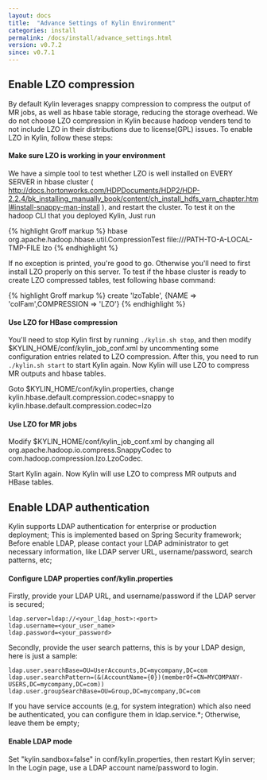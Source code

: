 ```yaml
---
layout: docs
title:  "Advance Settings of Kylin Environment"
categories: install
permalink: /docs/install/advance_settings.html
version: v0.7.2
since: v0.7.1
---
```


## Enable LZO compression

By default Kylin leverages snappy compression to compress the output of MR jobs, as well as hbase table storage, reducing the storage overhead. We do not choose LZO compression in Kylin because hadoop venders tend to not include LZO in their distributions due to license(GPL) issues. To enable LZO in Kylin, follow these steps:

#### Make sure LZO is working in your environment

We have a simple tool to test whether LZO is well installed on EVERY SERVER in hbase cluster ( http://docs.hortonworks.com/HDPDocuments/HDP2/HDP-2.2.4/bk_installing_manually_book/content/ch_install_hdfs_yarn_chapter.html#install-snappy-man-install ), and restart the cluster.
To test it on the hadoop CLI that you deployed Kylin, Just run

{% highlight Groff markup %}
hbase org.apache.hadoop.hbase.util.CompressionTest file:///PATH-TO-A-LOCAL-TMP-FILE lzo
{% endhighlight %}

If no exception is printed, you're good to go. Otherwise you'll need to first install LZO properly on this server.
To test if the hbase cluster is ready to create LZO compressed tables, test following hbase command:

{% highlight Groff markup %}
create 'lzoTable', {NAME => 'colFam',COMPRESSION => 'LZO'}
{% endhighlight %}

#### Use LZO for HBase compression

You'll need to stop Kylin first by running `./kylin.sh stop`, and then modify $KYLIN_HOME/conf/kylin_job_conf.xml by uncommenting some configuration entries related to LZO compression. 
After this, you need to run `./kylin.sh start` to start Kylin again. Now Kylin will use LZO to compress MR outputs and hbase tables.

Goto $KYLIN_HOME/conf/kylin.properties, change kylin.hbase.default.compression.codec=snappy to kylin.hbase.default.compression.codec=lzo

#### Use LZO for MR jobs

Modify $KYLIN_HOME/conf/kylin_job_conf.xml by changing all org.apache.hadoop.io.compress.SnappyCodec to com.hadoop.compression.lzo.LzoCodec. 

Start Kylin again. Now Kylin will use LZO to compress MR outputs and HBase tables.

## Enable LDAP authentication

Kylin supports LDAP authentication for enterprise or production deployment; This is implemented based on Spring Security framework; Before enable LDAP, please contact your LDAP administrator to get necessary information, like LDAP server URL, username/password, search patterns, etc;

#### Configure LDAP properties conf/kylin.properties

Firstly, provide your LDAP URL, and username/password if the LDAP server is secured;

```
ldap.server=ldap://<your_ldap_host>:<port>
ldap.username=<your_user_name>
ldap.password=<your_password>
```

Secondly, provide the user search patterns, this is by your LDAP design, here is just a sample:


```
ldap.user.searchBase=OU=UserAccounts,DC=mycompany,DC=com
ldap.user.searchPattern=(&(AccountName={0})(memberOf=CN=MYCOMPANY-USERS,DC=mycompany,DC=com))
ldap.user.groupSearchBase=OU=Group,DC=mycompany,DC=com
```

If you have service accounts (e.g, for system integration) which also need be authenticated, you can configure them in ldap.service.*; Otherwise, leave them be empty; 


#### Enable LDAP mode

Set "kylin.sandbox=false" in conf/kylin.properties, then restart Kylin server; In the Login page, use a LDAP account name/password to login.